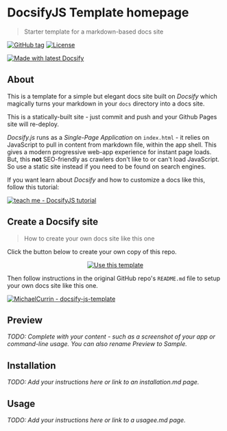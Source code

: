 <!-- TODO: Update with your values. -->
# DocsifyJS Template homepage
> Starter template for a markdown-based docs site

 <!-- TODO: Update repo links and change license type if needed. -->
[![GitHub tag](https://img.shields.io/github/tag/MichaelCurrin/docsify-js-template.svg)](https://GitHub.com/MichaelCurrin/docsify-js-template/tags/)
[![License](https://img.shields.io/badge/License-MIT-blue.svg)](https://github.com/MichaelCurrin/docsify-js-template/blob/master/README#license)

[![Made with latest Docsify](https://img.shields.io/npm/v/docsify/latest?label=docsify)](https://docsify.js.org/)


<!-- TODO: You can delete the About and Create a Docsify site sections if you create a new project from this template -->

## About

This is a template for a simple but elegant docs site built on _Docsify_ which magically turns your markdown in your `docs` directory into a docs site. 

This is a statically-built site - just commit and push and your Github Pages site will re-deploy.

_Docsify.js_ runs as a _Single-Page Application_ on `index.html` - it relies on JavaScript to pull in content from markdown file, within the app shell. This gives a modern progressive web-app experience for instant page loads. But, this **not** SEO-friendly as crawlers don't like to or can't load JavaScript. So use a static site instead if you need to be found on search engines.

If you want learn about _Docsify_ and how to customize a docs like this, follow this tutorial:

[![teach me - DocsifyJS tutorial](https://img.shields.io/badge/teach_me-DocsifyJS_tutorial-2ea44f)](https://michaelcurrin.github.io/docsify-js-tutorial/#/)


## Create a Docsify site
> How to create your own docs site like this one

Click the button below to create your own copy of this repo.

<div align="center">
 
[![Use this template](https://img.shields.io/badge/Generate-Use_this_template-2ea44f?style=for-the-badge)](https://github.com/MichaelCurrin/docsify-js-template/generate)

</div>
 
Then follow instructions in the original GitHub repo's `README.md` file to setup your own docs site like this one.

[![MichaelCurrin - docsify-js-template](https://img.shields.io/static/v1?label=MichaelCurrin&message=docsify-js-template&color=blue&logo=github)](https://github.com/MichaelCurrin/docsify-js-template)


## Preview

_TODO: Complete with your content - such as a screenshot of your app or command-line usage. You can also rename Preview to Sample._


## Installation

_TODO: Add your instructions here or link to an installation.md page._


## Usage

_TODO: Add your instructions here or link to a usagee.md page._
